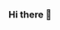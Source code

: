 ### Hi there 👋

<!--
![GitHub Statistics](https://raw.githubusercontent.com/darshanrampatel/github-stats-transparent/output/generated/overview.svg)
![Most Used Languages](https://raw.githubusercontent.com/darshanrampatel/github-stats-transparent/output/generated/languages.svg)
-->

<!--
**darshanrampatel/darshanrampatel** is a ✨ _special_ ✨ repository because its `README.md` (this file) appears on your GitHub profile.

Here are some ideas to get you started:

- 🔭 I’m currently working on ...
- 🌱 I’m currently learning ...
- 👯 I’m looking to collaborate on ...
- 🤔 I’m looking for help with ...
- 💬 Ask me about ...
- 📫 How to reach me: ...
- 😄 Pronouns: ...
- ⚡ Fun fact: ...
-->
